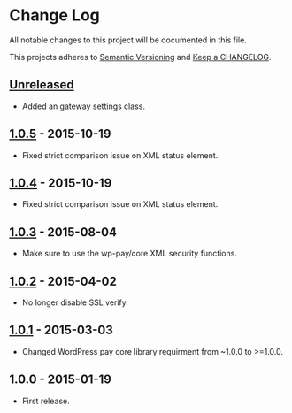 # Change Log

All notable changes to this project will be documented in this file.

This projects adheres to [Semantic Versioning](http://semver.org/) and [Keep a CHANGELOG](http://keepachangelog.com/).

## [Unreleased][unreleased]
- Added an gateway settings class.

## [1.0.5] - 2015-10-19
- Fixed strict comparison issue on XML status element.

## [1.0.4] - 2015-10-19
- Fixed strict comparison issue on XML status element.

## [1.0.3] - 2015-08-04
- Make sure to use the wp-pay/core XML security functions.

## [1.0.2] - 2015-04-02
- No longer disable SSL verify.

## [1.0.1] - 2015-03-03
- Changed WordPress pay core library requirment from ~1.0.0 to >=1.0.0.

## 1.0.0 - 2015-01-19
- First release.

[unreleased]: https://github.com/wp-pay-gateways/qantani/compare/1.0.5...HEAD
[1.0.5]: https://github.com/wp-pay-gateways/qantani/compare/1.0.5...1.0.5
[1.0.4]: https://github.com/wp-pay-gateways/qantani/compare/1.0.3...1.0.4
[1.0.3]: https://github.com/wp-pay-gateways/qantani/compare/1.0.2...1.0.3
[1.0.2]: https://github.com/wp-pay-gateways/qantani/compare/1.0.1...1.0.2
[1.0.1]: https://github.com/wp-pay-gateways/qantani/compare/1.0.0...1.0.1
